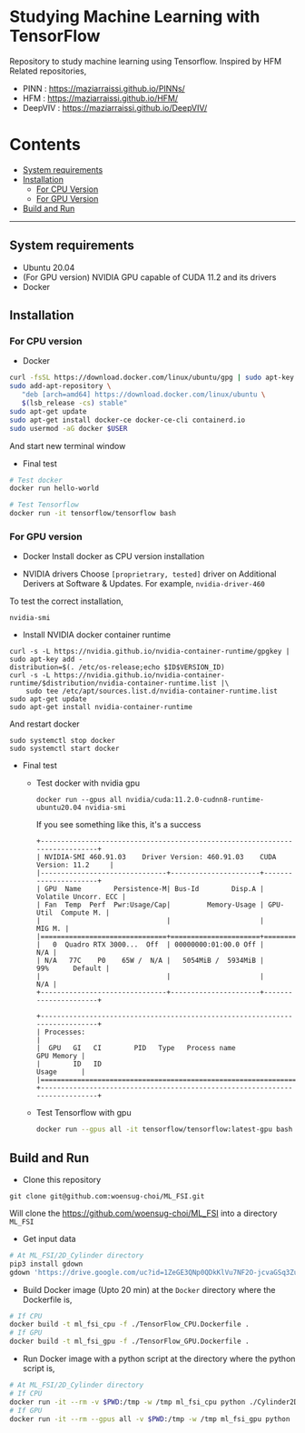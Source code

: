 # Studying Machine Learning with TensorFlow

Repository to study machine learning using Tensorflow. Inspired by HFM
Related repositories,
- PINN : https://maziarraissi.github.io/PINNs/
- HFM : https://maziarraissi.github.io/HFM/
- DeepVIV : https://maziarraissi.github.io/DeepVIV/

# Contents
<!-- TOC generated with https://github.com/ekalinin/github-markdown-toc -->
<!--
 cat fls_model_standalone.md | ./gh-md-toc -
-->

* [System requirements](#System-requirements)
* [Installation](#Installation)
  * [For CPU Version](#For-CPU-Version)
  * [For GPU Version](#For-GPU-Version)
* [Build and Run](#Build-and-Run)

***

## System requirements
- Ubuntu 20.04
- (For GPU version) NVIDIA GPU capable of CUDA 11.2 and its drivers
- Docker

## Installation

### For CPU version

- Docker
```bash
curl -fsSL https://download.docker.com/linux/ubuntu/gpg | sudo apt-key add -
sudo add-apt-repository \
   "deb [arch=amd64] https://download.docker.com/linux/ubuntu \
   $(lsb_release -cs) stable"
sudo apt-get update
sudo apt-get install docker-ce docker-ce-cli containerd.io
sudo usermod -aG docker $USER
```
And start new terminal window

- Final test
```bash
# Test docker
docker run hello-world

# Test Tensorflow
docker run -it tensorflow/tensorflow bash
```

### For GPU version
- Docker
Install docker as CPU version installation

- NVIDIA drivers
Choose `[proprietrary, tested]` driver on Additional Derivers at Software & Updates.
For example, `nvidia-driver-460`

To test the correct installation,
```
nvidia-smi
```

- Install NVIDIA docker container runtime
```
curl -s -L https://nvidia.github.io/nvidia-container-runtime/gpgkey | sudo apt-key add -
distribution=$(. /etc/os-release;echo $ID$VERSION_ID)
curl -s -L https://nvidia.github.io/nvidia-container-runtime/$distribution/nvidia-container-runtime.list |\
    sudo tee /etc/apt/sources.list.d/nvidia-container-runtime.list
sudo apt-get update
sudo apt-get install nvidia-container-runtime
```
And restart docker
```
sudo systemctl stop docker
sudo systemctl start docker
```

- Final test
  - Test docker with nvidia gpu
    ```
    docker run --gpus all nvidia/cuda:11.2.0-cudnn8-runtime-ubuntu20.04 nvidia-smi
    ```
    If you see something like this, it's a success
    ```
    +-----------------------------------------------------------------------------+
    | NVIDIA-SMI 460.91.03    Driver Version: 460.91.03    CUDA Version: 11.2     |
    |-------------------------------+----------------------+----------------------+
    | GPU  Name        Persistence-M| Bus-Id        Disp.A | Volatile Uncorr. ECC |
    | Fan  Temp  Perf  Pwr:Usage/Cap|         Memory-Usage | GPU-Util  Compute M. |
    |                               |                      |               MIG M. |
    |===============================+======================+======================|
    |   0  Quadro RTX 3000...  Off  | 00000000:01:00.0 Off |                  N/A |
    | N/A   77C    P0    65W /  N/A |   5054MiB /  5934MiB |     99%      Default |
    |                               |                      |                  N/A |
    +-------------------------------+----------------------+----------------------+

    +-----------------------------------------------------------------------------+
    | Processes:                                                                  |
    |  GPU   GI   CI        PID   Type   Process name                  GPU Memory |
    |        ID   ID                                                   Usage      |
    |=============================================================================|
    +-----------------------------------------------------------------------------+
    ```

  - Test Tensorflow with gpu
    ```bash
    docker run --gpus all -it tensorflow/tensorflow:latest-gpu bash
    ```

## Build and Run

- Clone this repository
```
git clone git@github.com:woensug-choi/ML_FSI.git
```
Will clone the https://github.com/woensug-choi/ML_FSI into a directory `ML_FSI`

- Get input data
```bash
# At ML_FSI/2D_Cylinder directory
pip3 install gdown
gdown 'https://drive.google.com/uc?id=1ZeGE3QNp0QDkKlVu7NF2O-jcvaGSq3Zu'
```

- Build Docker image (Upto 20 min)
at the `Docker` directory where the Dockerfile is,
```bash
# If CPU
docker build -t ml_fsi_cpu -f ./TensorFlow_CPU.Dockerfile .
# If GPU
docker build -t ml_fsi_gpu -f ./TensorFlow_GPU.Dockerfile .
```

- Run Docker image with a python script
at the directory where the python script is,
```bash
# At ML_FSI/2D_Cylinder directory
# If CPU
docker run -it --rm -v $PWD:/tmp -w /tmp ml_fsi_cpu python ./Cylinder2D.py
# If GPU
docker run -it --rm --gpus all -v $PWD:/tmp -w /tmp ml_fsi_gpu python ./Cylinder2D.py
```
